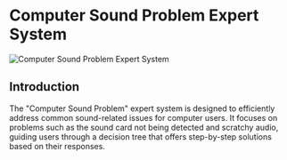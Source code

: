 # Computer Sound Problem Expert System

![Computer Sound Problem Expert System]([path/to/your/image.png](https://www.google.com/url?sa=i&url=https%3A%2F%2Ffixingblog.com%2Flenovo-laptop-sound-not-working%2F&psig=AOvVaw25pBE9Klml68Rf1as-fTD5&ust=1700068728312000&source=images&cd=vfe&opi=89978449&ved=0CBIQjRxqFwoTCPD2xOn_w4IDFQAAAAAdAAAAABAh))

## Introduction

The "Computer Sound Problem" expert system is designed to efficiently address common sound-related issues for computer users. It focuses on problems such as the sound card not being detected and scratchy audio, guiding users through a decision tree that offers step-by-step solutions based on their responses.

